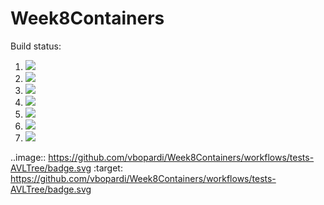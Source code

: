 # Week8Containers

Build status:

1. [![](https://github.com/vbopardi/Week8Containers/workflows/tests-fibonacci/badge.svg)](https://github.com/vbopardi/Week8Containers/actions?query=workflow%3Atests-fibonacci)
1. [![](https://github.com/vbopardi/Week8Containers/workflows/tests-range/badge.svg)](https://github.com/vbopardi/Week8Containers/actions?query=workflow%3Atests-range)
1. [![](https://github.com/vbopardi/Week8Containers/workflows/tests-unicode/badge.svg)](https://github.com/vbopardi/Week8Containers/actions?query=workflow%3Atests-unicode)
1. [![](https://github.com/vbopardi/Week8Containers/workflows/tests-BinaryTree/badge.svg)](https://github.com/vbopardi/Week8Containers/actions?query=workflow%3Atests-binarytree)
1. [![](https://github.com/vbopardi/Week8Containers/workflows/tests-BST/badge.svg)](https://github.com/vbopardi/Week8Containers/actions?query=workflow%3Atests-BST)
1. [![](https://github.com/vbopardi/Week8Containers/workflows/tests-AVLTree/badge.svg)](https://github.com/vbopardi/Week8Containers/actions?query=workflow%3Atests-AVLTree)
1. [![](https://github.com/vbopardi/Week8Containers/workflows/tests-Heap/badge.svg)](https://github.com/vbopardi/Week8Containers/actions?query=workflow%3Atests-Heap)

..image:: https://github.com/vbopardi/Week8Containers/workflows/tests-AVLTree/badge.svg
    :target: https://github.com/vbopardi/Week8Containers/workflows/tests-AVLTree/badge.svg
